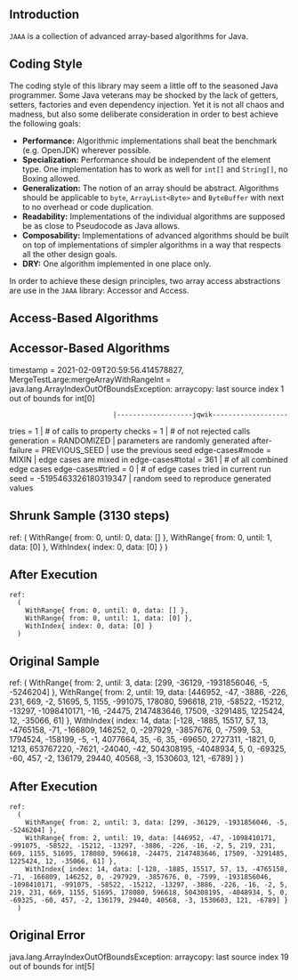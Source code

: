 Introduction
------------
`JAAA` is a collection of advanced array-based algorithms for Java.

Coding Style
------------
The coding style of this library may seem a little off to the seasoned Java programmer.
Some Java veterans may be shocked by the lack of getters, setters, factories and even
dependency injection. Yet it is not all chaos and madness, but also some deliberate
consideration in order to best achieve the following goals:

  * __Performance:__ Algorithmic implementations shall beat the benchmark (e.g. OpenJDK) wherever possible.
  * __Specialization:__ Performance should be independent of the element type. One implementation has to work as well
                        for `int[]` and `String[]`, no Boxing allowed.
  * __Generalization:__ The notion of an array should be abstract. Algorithms should be applicable to `byte`,
                        `ArrayList<Byte>` and `ByteBuffer` with next to no overhead or code duplication. 
  * __Readability:__ Implementations of the individual algorithms are supposed be as close to Pseudocode as Java allows.
  * __Composability:__ Implementations of advanced algorithms should be built on top of implementations of simpler
                       algorithms in a way that respects all the other design goals.  
  * __DRY:__ One algorithm implemented in one place only.

In order to achieve these design principles, two array access abstractions are use in the `JAAA` library:
Accessor and Access.

Access-Based Algorithms
-----------------------

Accessor-Based Algorithms
-------------------------

timestamp = 2021-02-09T20:59:56.414578827, MergeTestLarge:mergeArrayWithRangeInt =
java.lang.ArrayIndexOutOfBoundsException:
arraycopy: last source index 1 out of bounds for int[0]

                              |-------------------jqwik-------------------
tries = 1                     | # of calls to property
checks = 1                    | # of not rejected calls
generation = RANDOMIZED       | parameters are randomly generated
after-failure = PREVIOUS_SEED | use the previous seed
edge-cases#mode = MIXIN       | edge cases are mixed in
edge-cases#total = 361        | # of all combined edge cases
edge-cases#tried = 0          | # of edge cases tried in current run
seed = -5195463326180319347   | random seed to reproduce generated values

Shrunk Sample (3130 steps)
--------------------------
ref:
(
WithRange{ from: 0, until: 0, data: [] },
WithRange{ from: 0, until: 1, data: [0] },
WithIndex{ index: 0, data: [0] }
)

After Execution
---------------
    ref:
      (
        WithRange{ from: 0, until: 0, data: [] }, 
        WithRange{ from: 0, until: 1, data: [0] }, 
        WithIndex{ index: 0, data: [0] }
      )

Original Sample
---------------
ref:
(
WithRange{ from: 2, until: 3, data: [299, -36129, -1931856046, -5, -5246204] },
WithRange{ from: 2, until: 19, data: [446952, -47, -3886, -226, 231, 669, -2, 51695, 5, 1155, -991075, 178080, 596618, 219, -58522, -15212, -13297, -1098410171, -16, -24475, 2147483646, 17509, -3291485, 1225424, 12, -35066, 61] },
WithIndex{ index: 14, data: [-128, -1885, 15517, 57, 13, -4765158, -71, -166809, 146252, 0, -297929, -3857676, 0, -7599, 53, 1794524, -158199, -5, -1, 4077664, 35, -6, 35, -69650, 2727311, -1821, 0, 1213, 653767220, -7621, -24040, -42, 504308195, -4048934, 5, 0, -69325, -60, 457, -2, 136179, 29440, 40568, -3, 1530603, 121, -6789] }
)

After Execution
---------------
    ref:
      (
        WithRange{ from: 2, until: 3, data: [299, -36129, -1931856046, -5, -5246204] }, 
        WithRange{ from: 2, until: 19, data: [446952, -47, -1098410171, -991075, -58522, -15212, -13297, -3886, -226, -16, -2, 5, 219, 231, 669, 1155, 51695, 178080, 596618, -24475, 2147483646, 17509, -3291485, 1225424, 12, -35066, 61] }, 
        WithIndex{ index: 14, data: [-128, -1885, 15517, 57, 13, -4765158, -71, -166809, 146252, 0, -297929, -3857676, 0, -7599, -1931856046, -1098410171, -991075, -58522, -15212, -13297, -3886, -226, -16, -2, 5, 219, 231, 669, 1155, 51695, 178080, 596618, 504308195, -4048934, 5, 0, -69325, -60, 457, -2, 136179, 29440, 40568, -3, 1530603, 121, -6789] }
      )

Original Error
--------------
java.lang.ArrayIndexOutOfBoundsException:
arraycopy: last source index 19 out of bounds for int[5]
